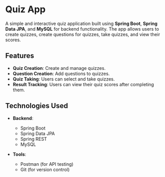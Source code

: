 
# Quiz App

A simple and interactive quiz application built using **Spring Boot**, **Spring Data JPA**, and **MySQL** for backend functionality. The app allows users to create quizzes, create questions for quizzes, take quizzes, and view their scores.

## Features

- **Quiz Creation**: Create and manage quizzes.
- **Question Creation**: Add questions to quizzes.
- **Quiz Taking**: Users can select and take quizzes.
- **Result Tracking**: Users can view their quiz scores after completing them.

## Technologies Used

- **Backend**: 
  - Spring Boot
  - Spring Data JPA
  - Spring REST
  - MySQL

- **Tools**:
  - Postman (for API testing)
  - Git (for version control)

